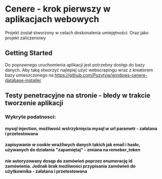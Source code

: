 # Cenere - krok pierwszy w aplikacjach webowych

Projekt został stworzony w celach doskonalenia umiejętności. Oraz jako projekt zaliczeniowy

## Getting Started

Do poprawnego uruchomienia aplikacji jest potrzebny dostęp do bazy danych. Aby taką stworzyć najlepiej użyć webscrapingu wraz z kreatorem bazy umieszczonego na https://github.com/Pozytyw/windows-cenere-database-installer

## Testy penetracyjne na stronie - błedy w trakcie tworzenie aplikacji
### Wykryte podatnosci:
#### mysql injection, możliwość wstrzyknięcia mysql w url parametr - załatana i przetestowana

#### zapisywanie w cookie wrażliwych danych takich jak email i hasło, używanych do działania "zapamiętaj" - zmiana na remeber_token
#### nie autoryzowany dosęp do zamówień poprzez enumerację id zamówienia. Jednak brak możliwości przypisania zamówień do użytkownika - załatana i przetestowana
